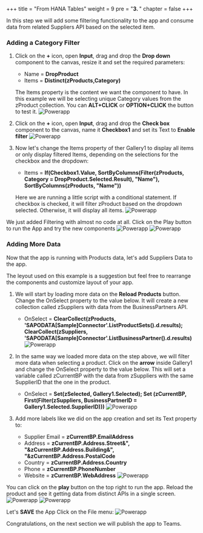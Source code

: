 +++
title = "From HANA Tables"
weight = 9
pre = "<b>3. </b>"
chapter = false
+++

In this step we will add some filtering functionality to the app and consume data from related Suppliers API based on the selected item. 

### Adding a Category Filter

1. Click on the **+** icon, open **Input**, drag and drop the **Drop down** component to the canvas, resize it and set the required parameters: 

    - Name = **DropProduct** 
    - Items = **Distinct(zProducts,Category)** 

    The Items property is the content we want the component to have. In this example we will be selecting unique Category values from the zProduct collection. You can **ALT+CLICK** or **OPTION+CLICK** the button to test it. 
![Powerapp](/images/log17.png?height=400)

2. Click on the **+** icon, open **Input**, drag and drop the **Check box** component to the canvas, name it **Checkbox1** and set its Text to **Enable filter** 
![Powerapp](/images/log18.png?height=400)

3. Now let's change the Items property of ther Gallery1 to display all items or only display filtered Items, depending on the selections for the checkbox and the dropdown: 
    - Items = **If(Checkbox1.Value, SortByColumns(Filter(zProducts, Category = DropProduct.Selected.Result), "Name"), SortByColumns(zProducts, "Name"))**

    Here we are running a little script with a conditional statement. If checkbox is checked, it will filter zProduct based on the dropdown selected. Otherwise, it will display all items. 
![Powerapp](/images/log19.png?height=400)

We just added Filtering with almost no code at all. Click on the Play button to run the App and try the new components
![Powerapp](/images/log20.png?height=400)
![Powerapp](/images/log27.png?height=400)


### Adding More Data 

Now that the app is running with Products data, let's add Suppliers Data to the app. 

The leyout used on this example is a suggestion but feel free to rearrange the components and customize layout of your app. 

1. We will start by loading more data on the **Reload Products** button. Change the OnSelect property to the value below. It will create a new collection called zSuppliers with data from the BusinessPartners API. 
    - OnSelect = **ClearCollect(zProducts, 'SAPODATA[Sample]Connector'.ListProductSets().d.results); ClearCollect(zSuppliers, 'SAPODATA[Sample]Connector'.ListBusinessPartner().d.results)**
![Powerapp](/images/log28.png?height=400)

2. In the same way we loaded more data on the step above, we will filter more data when selecting a product. Click on the **arrow** inside Gallery1 and change the OnSelect property to the value below. This will set a variable called zCurrentBP with the data from zSuppliers with the same SupplierID that the one in the product. 
    - OnSelect = **Set(zSelected, Gallery1.Selected); Set (zCurrentBP, First(Filter(zSuppliers, BusinessPartnerID = Gallery1.Selected.SupplierID)))**
![Powerapp](/images/log29.png?height=400)

7. Add more labels like we did on the app creation and set its Text property to: 
    - Supplier Email = **zCurrentBP.EmailAddress** 
    - Address = **zCurrentBP.Address.Street&", "&zCurrentBP.Address.Building&", "&zCurrentBP.Address.PostalCode** 
    - Country = **zCurrentBP.Address.Country** 
    - Phone = **zCurrentBP.PhoneNumber**
    - Website = **zCurrentBP.WebAddress**
![Powerapp](/images/log30.png?height=400)

You can click on the **play** button on the top right to run the app. Reload the product and see it getting data from distinct APIs in a single screen. 
![Powerapp](/images/log00play.png?height=200)
![Powerapp](/images/log26.png?height=400)

Let's **SAVE** the App Click on the File menu:
![Powerapp](/images/log21a.png?height=400)


Congratulations, on the next section we will publish the app to Teams. 